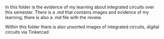 In this folder is the evidence of my learning about integrated circuits over this semester. There is a .md that contains images and evidence of my learning, there is also a .md file with the review.

Within this folder there is also unsorted images of integrated circuits, digital circuits via Tinkercad
